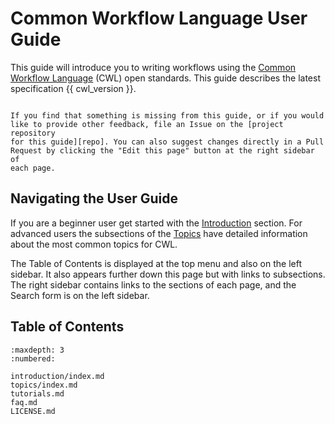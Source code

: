 # Common Workflow Language User Guide

This guide will introduce you to writing workflows using the
[Common Workflow Language](https://www.commonwl.org/) (CWL)
open standards. This guide describes the latest specification {{ cwl_version }}.

```{admonition} Contributions and Feedback are Welcome!

If you find that something is missing from this guide, or if you would
like to provide other feedback, file an Issue on the [project repository
for this guide][repo]. You can also suggest changes directly in a Pull
Request by clicking the "Edit this page" button at the right sidebar of
each page.
```

## Navigating the User Guide

If you are a beginner user get started with the [Introduction](/introduction/index.md)
section. For advanced users the subsections of the
[Topics](/topics/index.md) have detailed information about the
most common topics for CWL.

The Table of Contents is displayed at the top menu and also on the left sidebar.
It also appears further down this page but with links to subsections. The right
sidebar contains links to the sections of each page, and the Search form is on
the left sidebar.

## Table of Contents

```{toctree}
:maxdepth: 3
:numbered:

introduction/index.md
topics/index.md
tutorials.md
faq.md
LICENSE.md
```

[repo]: https://github.com/common-workflow-language/user_guide/issues
